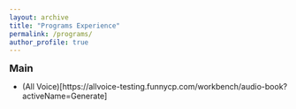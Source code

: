 ```yaml
---
layout: archive
title: "Programs Experience"
permalink: /programs/
author_profile: true
---
```





<b><font size="4">Main</font></b>
  <ul>
	<li>(All Voice)[https://allvoice-testing.funnycp.com/workbench/audio-book?activeName=Generate]</li>
  </ul>





